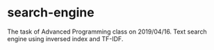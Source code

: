 # search-engine
The task of Advanced Programming class on 2019/04/16. Text search engine using inversed index and TF-IDF.
